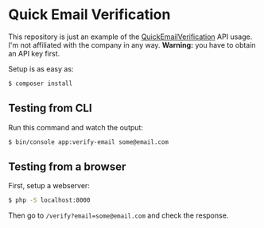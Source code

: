 # Quick Email Verification
This repository is just an example of the [QuickEmailVerification](https://quickemailverification.com) API usage. I'm not affiliated with the company in any way. **Warning:** you have to obtain an API key first.

Setup is as easy as:

```bash
$ composer install
```

## Testing from CLI

Run this command and watch the output:

```bash
$ bin/console app:verify-email some@email.com
```

## Testing from a browser

First, setup a webserver:

```bash
$ php -S localhost:8000
```

Then go to `/verify?email=some@email.com` and check the response.
